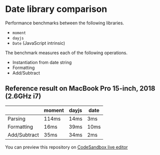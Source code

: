 # Date library comparison

Performance benchmarks between the following libraries.
- `moment`
- `dayjs`
- `Date` (JavaScript intrinsic)

The benchmark measures each of the following operations.
- Instantiation from date string
- Formatting
- Add/Subtract

## Reference result on MacBook Pro 15-inch, 2018 (2.6GHz i7)
|            | moment|dayjs|date|
|------------|-------|-----|----|
|     Parsing|  114ms| 14ms| 3ms|
|  Formatting|   16ms| 39ms|10ms|
|Add/Subtract|   35ms| 34ms| 2ms|

You can preview this repository on [CodeSandbox live editor](https://codesandbox.io/s/github/nemolize/date-library-comparison)
